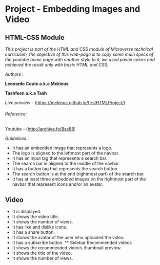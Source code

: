# Project - Embedding Images and Video

## HTML-CSS Module

*This project is part of the HTML and CSS module of Microverse technical curriculum, the objective of this web-page is to
copy some main specs of the youtube home page with another style to it, we used pastel colors and achieved the result only with basic
HTML and CSS.*

_Authors :_

**Leonardo Couto a.k.a Mekinus**

**Tashfeen a.k.a Tash**

*Live preview* - (https://mekinus.github.io/firstHTMLProject/)
###### Reference:

Youtube - (http://archive.fo/Bss88)

*Guidelines :*

* It has an embedded image that represents a logo.
* The logo is aligned to the leftmost part of the navbar.
* It has an input tag that represents a search bar.
* The search bar is aligned to the middle of the navbar.
* It has a button tag that represents the search button.
* The search button is at the end (rightmost part) of the search bar.
* It has at least three embedded images on the rightmost part of the navbar that represent icons and/or an avatar.
## Video
* It is displayed.
* It shows the video title.
* It shows the number of views.
* It has like and dislike icons.
* It has a share button.
* It shows the avatar of the user who uploaded the video.
* It has a subscribe button.
** Sidebar Recommended videos
* It shows the recommended video’s thumbnail preview.
* It shows the title of the video.
* It shows the number of views.


